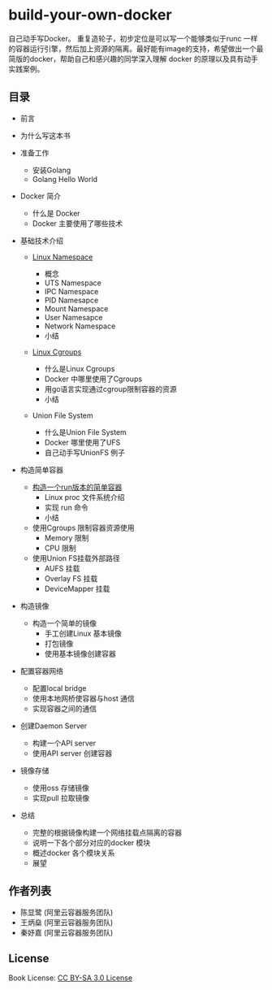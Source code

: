 # build-your-own-docker
自己动手写Docker。 重复造轮子，初步定位是可以写一个能够类似于runc 一样的容器运行引擎，然后加上资源的隔离。最好能有image的支持，希望做出一个最简版的docker，帮助自己和感兴趣的同学深入理解 docker 的原理以及具有动手实践案例。

## 目录
- 前言
- 为什么写这本书
	
- 准备工作
	- 安装Golang
	- Golang Hello World
	
- Docker 简介
	- 什么是 Docker
	- Docker 主要使用了哪些技术

- 基础技术介绍
	- [Linux Namespace](1/1.1.md)
  		- 概念
  		- UTS Namespace
  		- IPC Namespace
  		- PID Namesapce
  		- Mount Namespace
  		- User Namesapce
  		- Network Namespace
  		- 小结  		  
	- [Linux Cgroups](1/1.2.md)
  		- 什么是Linux Cgroups
  		- Docker 中哪里使用了Cgroups
  		- 用go语言实现通过cgroup限制容器的资源
  		- 小结

  	- Union File System
  		- 什么是Union File System
  		- Docker 哪里使用了UFS
  		- 自己动手写UnionFS 例子

- 构造简单容器
	- [构造一个run版本的简单容器](2/2.1.md)
		- Linux proc 文件系统介绍
		- 实现 run 命令
		- 小结
	- 使用Cgroups 限制容器资源使用
		- Memory 限制
		- CPU 限制
	- 使用Union FS挂载外部路径
		- AUFS 挂载
		- Overlay FS 挂载
		- DeviceMapper 挂载

- 构造镜像 
	- 构造一个简单的镜像
		- 手工创建Linux 基本镜像
		- 打包镜像
		- 使用基本镜像创建容器

- 配置容器网络
	- 配置local bridge
 	- 使用本地网桥使容器与host 通信
 	- 实现容器之间的通信


- 创建Daemon Server
	- 构建一个API server
	- 使用API server 创建容器

- 镜像存储
	- 使用oss 存储镜像
	- 实现pull 拉取镜像

- 总结
	- 完整的根据镜像构建一个网络挂载点隔离的容器
	- 说明一下各个部分对应的docker 模块
	- 概述docker 各个模块关系
	- 展望
 	
## 作者列表
- 陈显鹭 (阿里云容器服务团队)
- 王炳燊 (阿里云容器服务团队)
- 秦妤嘉 (阿里云容器服务团队)

## License
Book License: [CC BY-SA 3.0 License](https://creativecommons.org/licenses/by-sa/3.0/)
